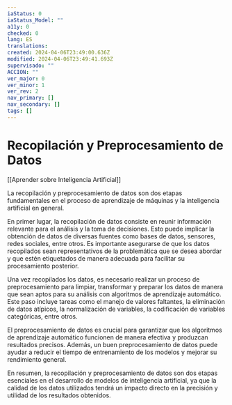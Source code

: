 ```yaml
---
iaStatus: 0
iaStatus_Model: ""
a11y: 0
checked: 0
lang: ES
translations: 
created: 2024-04-06T23:49:00.636Z
modified: 2024-04-06T23:49:41.693Z
supervisado: ""
ACCION: ""
ver_major: 0
ver_minor: 1
ver_rev: 2
nav_primary: []
nav_secondary: []
tags: []
---
```

# Recopilación y Preprocesamiento de Datos

[[Aprender sobre Inteligencia Artificial]]

La recopilación y preprocesamiento de datos son dos etapas fundamentales en el proceso de aprendizaje de máquinas y la inteligencia artificial en general. 

En primer lugar, la recopilación de datos consiste en reunir información relevante para el análisis y la toma de decisiones. Esto puede implicar la obtención de datos de diversas fuentes como bases de datos, sensores, redes sociales, entre otros. Es importante asegurarse de que los datos recopilados sean representativos de la problemática que se desea abordar y que estén etiquetados de manera adecuada para facilitar su procesamiento posterior.

Una vez recopilados los datos, es necesario realizar un proceso de preprocesamiento para limpiar, transformar y preparar los datos de manera que sean aptos para su análisis con algoritmos de aprendizaje automático. Este paso incluye tareas como el manejo de valores faltantes, la eliminación de datos atípicos, la normalización de variables, la codificación de variables categóricas, entre otros.

El preprocesamiento de datos es crucial para garantizar que los algoritmos de aprendizaje automático funcionen de manera efectiva y produzcan resultados precisos. Además, un buen preprocesamiento de datos puede ayudar a reducir el tiempo de entrenamiento de los modelos y mejorar su rendimiento general.

En resumen, la recopilación y preprocesamiento de datos son dos etapas esenciales en el desarrollo de modelos de inteligencia artificial, ya que la calidad de los datos utilizados tendrá un impacto directo en la precisión y utilidad de los resultados obtenidos.
